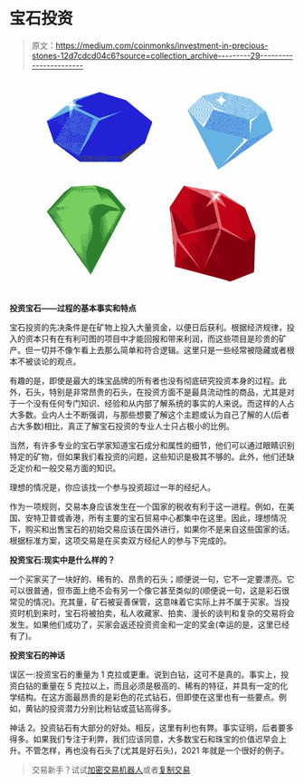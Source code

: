 # 宝石投资

> 原文：<https://medium.com/coinmonks/investment-in-precious-stones-12d7cdcd04c6?source=collection_archive---------29----------------------->

![](img/e74427c1461a1e57288c975bcbddacfb.png)

**投资宝石——过程的基本事实和特点**

宝石投资的先决条件是在矿物上投入大量资金，以便日后获利。根据经济规律，投入的资本只有在有利可图的项目中才能回报和带来利润，而这些项目是珍贵的矿产。但一切并不像乍看上去那么简单和符合逻辑。这里只是一些经常被隐藏或者根本不被谈论的观点。

有趣的是，即使是最大的珠宝品牌的所有者也没有彻底研究投资本身的过程。此外，石头，特别是非常昂贵的石头，在投资方面不是最具流动性的商品，尤其是对于一个没有任何专门知识、经验和从内部了解系统的事实的人来说。而这样的人占大多数。业内人士不断强调，与那些想要了解这个主题或认为自己了解的人(后者占大多数)相比，真正了解宝石投资的专业人士只占极小的比例。

当然，有许多专业的宝石学家知道宝石成分和属性的细节，他们可以通过眼睛识别特定的矿物，但如果我们看投资的问题，这些知识是极其不够的。此外，他们还缺乏定价和一般交易方面的知识。

理想的情况是，你应该找一个参与投资超过一年的经纪人。

作为一项规则，交易本身应该发生在一个国家的税收有利于这一进程。例如，在美国、安特卫普或香港，所有主要的宝石贸易中心都集中在这里。因此，理想情况下，购买和出售宝石的初始交易应该在国外进行，如果你不是来自这些国家的话。根据标准方案，这项交易是在买卖双方经纪人的参与下完成的。

**投资宝石:现实中是什么样的？**

一个买家买了一块好的、稀有的、昂贵的石头；顺便说一句，它不一定要漂亮。它可以很普通，但市面上绝不会有另一个像它甚至类似的(顺便说一句，这是彩石很常见的情况)。充其量，矿石被妥善保管，这意味着它实际上并不属于买家。当投资时机到来时，宝石将被拍卖，私人收藏家、拍卖、漫长的谈判和复杂的交易将会发生。如果他们成功了，买家会返还投资资金和一定的奖金(幸运的是，这里已经有了)。

**投资宝石的神话**

误区一:投资宝石的重量为 1 克拉或更重。说到白钻，这可不是真的。事实上，投资白钻的重量在 5 克拉以上，而且必须是极高的、稀有的特征，并具有一定的化学结构。在这方面最昂贵的是彩色的花式钻石，但即使在这里也有一些要点。例如，黄钻的投资潜力分别比粉钻或蓝钻高得多。

神话 2。投资钻石有大部分的好处。相反，这里有利也有弊。事实证明，后者要多得多。如果我们专注于利弊，我们应该同意，大多数宝石和珠宝的价值迟早会上升。不管怎样，再也没有石头了(尤其是好石头)，2021 年就是一个很好的例子。

> 交易新手？试试[加密交易机器人](/coinmonks/crypto-trading-bot-c2ffce8acb2a)或者[复制交易](/coinmonks/top-10-crypto-copy-trading-platforms-for-beginners-d0c37c7d698c)